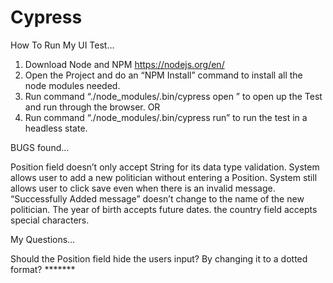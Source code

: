 # Cypress

How To Run My UI Test…

  1. Download Node and NPM
	https://nodejs.org/en/
  2. Open the Project and do an “NPM Install” command to install all the node modules needed.
  3. Run command “./node_modules/.bin/cypress open ” to open up the Test and run through the browser.
  OR
  4. Run command “./node_modules/.bin/cypress run” to run the test in a headless state.


BUGS found…

Position field doesn’t only accept String for its data type validation.
System allows user to add a new politician without entering a Position.
System still allows user to click save even when there is an invalid message.
“Successfully Added message”  doesn’t change to the name of the new politician.
The year of birth accepts future dates.
the country field accepts special characters.


My Questions…

Should the Position field hide the users input? By changing it to a dotted format? *******

